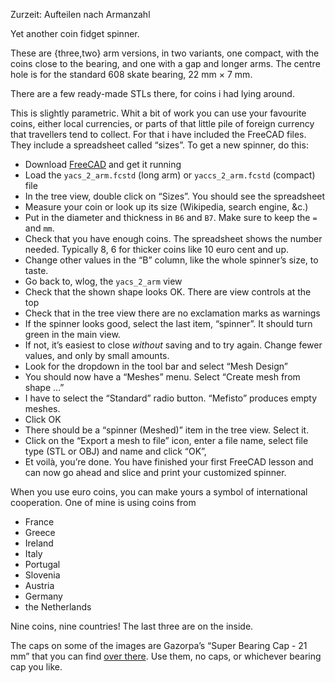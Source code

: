 Zurzeit: Aufteilen nach Armanzahl

Yet another coin fidget spinner.

These are {three,two} arm versions, in two variants, one compact, with the coins close to the bearing, and one with a gap and longer arms. The centre hole is for the standard 608 skate bearing, 22 mm × 7 mm.

There are a few ready-made STLs there, for coins i had lying around.

This is slightly parametric. Whit a bit of work you can use your favourite coins, either local currencies, or parts of that little pile of foreign currency that travellers tend to collect. For that i have included the FreeCAD files. They include a spreadsheet called “sizes”. To get a new spinner, do this:

* Download [FreeCAD](https://www.freecadweb.org/wiki/Download) and get it running
* Load the `yacs_2_arm.fcstd` (long arm) or `yaccs_2_arm.fcstd` (compact) file
* In the tree view, double click on “Sizes”. You should see the spreadsheet
* Measure your coin or look up its size (Wikipedia, search engine, &c.)
* Put in the diameter and thickness in `B6` and `B7`. Make sure to keep the `=` and `mm`.
* Check that you have enough coins. The spreadsheet shows the number needed. Typically 8, 6 for thicker coins like 10 euro cent and up.
* Change other values in the “B” column, like the whole spinner’s size, to taste.
* Go back to, wlog, the `yacs_2_arm` view
* Check that the shown shape looks OK. There are view controls at the top
* Check that in the tree view there are no exclamation marks as warnings
* If the spinner looks good, select the last item, “spinner”. It should turn green in the main view.
* If not, it’s easiest to close *without* saving and to try again. Change fewer values, and only by small amounts.
* Look for the dropdown in the tool bar and select “Mesh Design”
* You should now have a “Meshes” menu. Select “Create mesh from shape …”
* I have to select the “Standard” radio button. “Mefisto” produces empty meshes.
* Click OK
* There should be a “spinner (Meshed)” item in the tree view. Select it.
* Click on the “Export a mesh to file” icon, enter a file name, select file type (STL or OBJ) and name and click “OK”,
* Et voilà, you’re done. You have finished your first FreeCAD lesson and can now go ahead and slice and print your customized spinner.


When you use euro coins, you can make yours a symbol of international cooperation. One of mine is using coins from

* France
* Greece
* Ireland
* Italy
* Portugal
* Slovenia
* Austria
* Germany
* the Netherlands

Nine coins, nine countries! The last three are on the inside.


The caps on some of the images are Gazorpa’s “Super Bearing Cap - 21
mm” that you can find
[over there](https://www.thingiverse.com/thing:2306009). Use them, no
caps, or whichever bearing cap you like.
